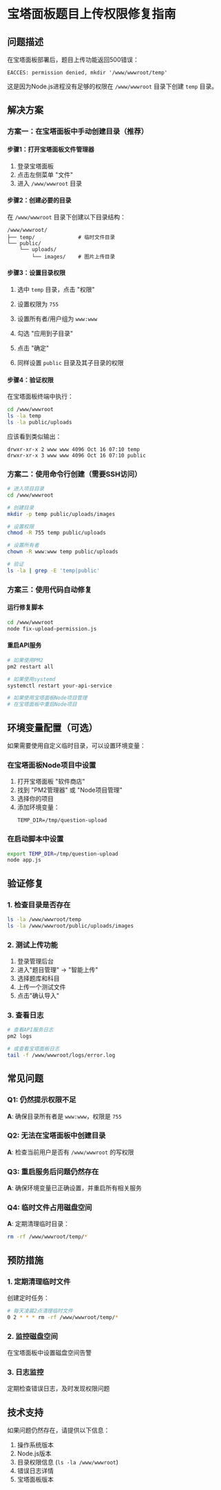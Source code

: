 # 宝塔面板题目上传权限修复指南

## 问题描述

在宝塔面板部署后，题目上传功能返回500错误：
```
EACCES: permission denied, mkdir '/www/wwwroot/temp'
```

这是因为Node.js进程没有足够的权限在 `/www/wwwroot` 目录下创建 `temp` 目录。

## 解决方案

### 方案一：在宝塔面板中手动创建目录（推荐）

#### 步骤1：打开宝塔面板文件管理器
1. 登录宝塔面板
2. 点击左侧菜单 "文件"
3. 进入 `/www/wwwroot` 目录

#### 步骤2：创建必要的目录
在 `/www/wwwroot` 目录下创建以下目录结构：
```
/www/wwwroot/
├── temp/              # 临时文件目录
└── public/
    └── uploads/
        └── images/    # 图片上传目录
```

#### 步骤3：设置目录权限
1. 选中 `temp` 目录，点击 "权限"
2. 设置权限为 `755`
3. 设置所有者/用户组为 `www:www`
4. 勾选 "应用到子目录"
5. 点击 "确定"

6. 同样设置 `public` 目录及其子目录的权限

#### 步骤4：验证权限
在宝塔面板终端中执行：
```bash
cd /www/wwwroot
ls -la temp
ls -la public/uploads
```

应该看到类似输出：
```
drwxr-xr-x 2 www www 4096 Oct 16 07:10 temp
drwxr-xr-x 3 www www 4096 Oct 16 07:10 public
```

### 方案二：使用命令行创建（需要SSH访问）

```bash
# 进入项目目录
cd /www/wwwroot

# 创建目录
mkdir -p temp public/uploads/images

# 设置权限
chmod -R 755 temp public/uploads

# 设置所有者
chown -R www:www temp public/uploads

# 验证
ls -la | grep -E 'temp|public'
```

### 方案三：使用代码自动修复

#### 运行修复脚本
```bash
cd /www/wwwroot
node fix-upload-permission.js
```

#### 重启API服务
```bash
# 如果使用PM2
pm2 restart all

# 如果使用systemd
systemctl restart your-api-service

# 如果使用宝塔面板Node项目管理
# 在宝塔面板中重启Node项目
```

## 环境变量配置（可选）

如果需要使用自定义临时目录，可以设置环境变量：

### 在宝塔面板Node项目中设置
1. 打开宝塔面板 "软件商店"
2. 找到 "PM2管理器" 或 "Node项目管理"
3. 选择你的项目
4. 添加环境变量：
   ```
   TEMP_DIR=/tmp/question-upload
   ```

### 在启动脚本中设置
```bash
export TEMP_DIR=/tmp/question-upload
node app.js
```

## 验证修复

### 1. 检查目录是否存在
```bash
ls -la /www/wwwroot/temp
ls -la /www/wwwroot/public/uploads/images
```

### 2. 测试上传功能
1. 登录管理后台
2. 进入"题目管理" -> "智能上传"
3. 选择题库和科目
4. 上传一个测试文件
5. 点击"确认导入"

### 3. 查看日志
```bash
# 查看API服务日志
pm2 logs

# 或查看宝塔面板日志
tail -f /www/wwwroot/logs/error.log
```

## 常见问题

### Q1: 仍然提示权限不足
**A**: 确保目录所有者是 `www:www`，权限是 `755`

### Q2: 无法在宝塔面板中创建目录
**A**: 检查当前用户是否有 `/www/wwwroot` 的写权限

### Q3: 重启服务后问题仍然存在
**A**: 确保环境变量已正确设置，并重启所有相关服务

### Q4: 临时文件占用磁盘空间
**A**: 定期清理临时目录：
```bash
rm -rf /www/wwwroot/temp/*
```

## 预防措施

### 1. 定期清理临时文件
创建定时任务：
```bash
# 每天凌晨2点清理临时文件
0 2 * * * rm -rf /www/wwwroot/temp/*
```

### 2. 监控磁盘空间
在宝塔面板中设置磁盘空间告警

### 3. 日志监控
定期检查错误日志，及时发现权限问题

## 技术支持

如果问题仍然存在，请提供以下信息：
1. 操作系统版本
2. Node.js版本
3. 目录权限信息 (`ls -la /www/wwwroot`)
4. 错误日志详情
5. 宝塔面板版本
